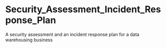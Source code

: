# Security_Assessment_Incident_Response_Plan
A security assessment and an incident response plan for a data warehousing business
